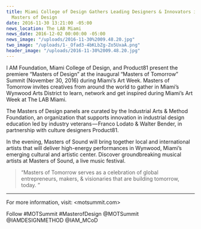 ```yaml
---
title: Miami College of Design Gathers Leading Designers & Innovators in Wynwood for
  Masters of Design
date: 2016-11-30 13:21:00 -05:00
news_location: The LAB Miami
news_date: 2016-12-02 00:00:00 -05:00
news_image: "/uploads/2016-11-30%2009.48.20.jpg"
two_image: "/uploads/1-_Ofad3-4bKLbZg-Zo5UxaA.png"
header_image: "/uploads/2016-11-30%2009.48.20.jpg"
---
```


I AM Foundation, Miami College of Design, and Product81 present the premiere “Masters of Design” at the inaugural “Masters of Tomorrow” Summit (November 30, 2016) during Miami’s Art Week. Masters of Tomorrow invites creatives from around the world to gather in Miami’s Wynwood Arts District to learn, network and get inspired during Miami’s Art Week at The LAB Miami.

The Masters of Design panels are curated by the Industrial Arts & Method Foundation, an organization that supports innovation in industrial design education led by industry veterans — Franco Lodato & Walter Bender, in partnership with culture designers Product81.

In the evening, Masters of Sound will bring together local and international artists that will deliver high-energy performances in Wynwood, Miami’s emerging cultural and artistic center. Discover groundbreaking musical artists at Masters of Sound, a live music festival.

> “Masters of Tomorrow serves as a celebration of global entrepreneurs, makers, & visionaries that are building tomorrow, today. ”

<hr />

For more information, visit: <motsummit.com>

Follow #MOTSummit #MasterofDesign @MOTSummit @IAMDESIGNMETHOD @IAM_MCoD